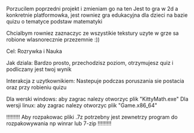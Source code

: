 Porzucilem poprzedni projekt i zmieniam go na ten
    Jest to gra w 2d a konkretnie platformowka, jest rowniez gra edukacyjna dla dzieci na bazie quizu o tematyce podstaw matematyki

Chcialbym rowniez zaznaczyc ze wszystikie tekstury uzyte w grze sa robione wlasnorecznie przezemnie :))

  Cel: Rozrywka i Nauka

  Jak dziala: Bardzo prosto, przechodzisz poziom, otrzymujesz quiz i podliczany jest twoj wynik

  Interakcja z uzytkownikiem: Nastepuje podczas poruszania sie postacia oraz przy robieniu quizu

  Dla werski windows:
  aby zagrac nalezy otworzyc plik "KittyMath.exe"
  Dla wersji linux:
  aby zagrac nalezy otworzyc plik "Game.x86_64"

!!!!!!!!! Aby rozpakowac pliki .7z potrzebny jest zewnetrzy program do rozpakowywania np winrar lub 7-zip !!!!!!!!!
